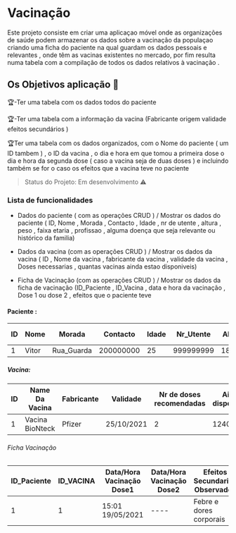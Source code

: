 # Vacinação

<p> Este projeto consiste em criar uma aplicaçao móvel onde as organizações de saúde podem armazenar os dados sobre a vacinação da populaçao 
criando uma ficha do paciente na qual guardam os dados pessoais e relevantes , onde têm as vacinas existentes no mercado, por fim resulta numa tabela com a compilação de todos os dados
relativos à vacinação . </p>

## Os Objetivos aplicação :checkered_flag:

:trophy:-Ter uma tabela com os dados todos do paciente

:trophy:-Ter uma tabela com a informação da vacina (Fabricante origem validade efeitos secundários )

:trophy:Ter uma tabela com os dados organizados, com o Nome do paciente ( um ID tambem ) , o ID da vacina , o dia e hora em que tomou a primeira dose 
	      o dia e hora da segunda dose ( caso a vacina seja de duas doses ) e incluindo também se for o caso os efeitos que a vacina teve no paciente


> Status do Projeto: Em desenvolvimento :warning:

### Lista de funcionalidades
  - Dados do paciente ( com as operações CRUD ) / Mostrar os dados do paciente 
  ( ID, Nome , Morada , Contacto , Idade , nr de utente , altura , peso , faixa etaria , profissao , alguma doença que seja relevante ou histórico da familia)
 
  - Dados da vacina (com as operações CRUD ) / Mostrar os dados da vacina 
  ( ID , Nome da vacina , fabricante da vacina , validade da vacina , Doses necessarias , quantas vacinas ainda estao disponiveis)
  
  - Ficha de Vacinação (com as operações CRUD ) / Mostrar os dados da ficha de vacinação 
  (ID_Paciente , ID_Vacina , data e hora da vacinação , Dose 1 ou dose 2 , efeitos que o paciente teve 
  
 
 #### Paciente : 
|ID|Nome|Morada|Contacto|Idade|Nr_Utente|Altura|Peso|Faixa Etaria| Profissao|HistoricoMedico|
| -------- | -------- | -------- | -------- | -------- | -------- | -------- | -------- | -------- | -------- | -------- |
|1|Vitor|Rua_Guarda|200000000|25|999999999|180cm|90|Jovem|Estudante|....|

##### Vacina: 
|ID|Name Da Vacina |Fabricante |Validade |Nr de doses recomendadas|Ainda disponiveis|
| -------- | -------- | -------- | -------- | -------- | -------- |
|1|Vacina BioNteck|Pfizer|25/10/2021|2|1240

###### Ficha Vacinação
|ID_Paciente|ID_VACINA|Data/Hora Vacinação Dose1|Data/Hora Vacinação Dose2|Efeitos Secundarios Observados|
|-------- | -------- | -------- | -------- | -------- |
|1|1| 15:01 19/05/2021| ----| Febre e dores corporais|
